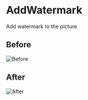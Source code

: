 # AddWatermark
Add watermark to the picture

## Before
![Before](https://raw.githubusercontent.com/XmJwit/AddWatermark/master/test.jpg)

## After
![After](https://raw.githubusercontent.com/XmJwit/AddWatermark/master/test_success.png)
